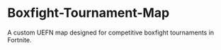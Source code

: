 # Boxfight-Tournament-Map
A custom UEFN map designed for competitive boxfight tournaments in Fortnite.
